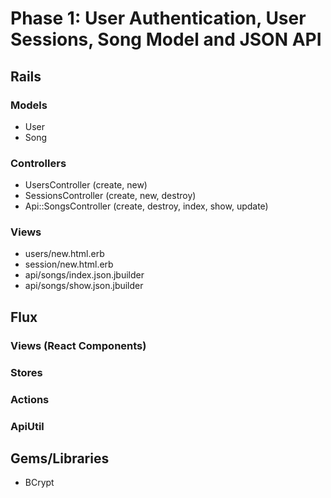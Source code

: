 # Phase 1: User Authentication, User Sessions, Song Model and JSON API

## Rails
### Models
* User
* Song

### Controllers
* UsersController (create, new)
* SessionsController (create, new, destroy)
* Api::SongsController (create, destroy, index, show, update)

### Views
* users/new.html.erb
* session/new.html.erb
* api/songs/index.json.jbuilder
* api/songs/show.json.jbuilder

## Flux
### Views (React Components)

### Stores

### Actions

### ApiUtil

## Gems/Libraries
* BCrypt
